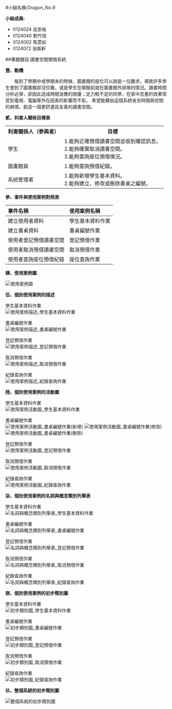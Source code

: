 #小組名稱:Dragon_No.9

**小組成員:**

- 0124024 呂忠祐
- 0124040 劉竹信
- 0124002 馬萱如
- 0124072 翁紫軒

##專題題目:讀書空間預借系統

**壹、動機**

　　每到了學期中或學期末的時候，圖書館的座位可以說是一位難求，導致許多學生會到了圖書館卻沒位置，或是學生在開館前就在圖書館外排隊的情況。讀書時間分秒必爭，卻因此造成時間浪費的困擾；定力較不足的同學，在家中念書的效果常受到電視、電腦等外在因素的影響而不彰。
希望能藉由這個系統省去時間與空間的麻煩，創造一個更舒適且友善的讀書空間。

**貳、利害人關係目標表**

<table border="0">
  <tr>
    <th>利害關係人（參與者）</th>
    <th>目標</th>
  </tr>
  <tr>
    <td>學生</td>
    <td>
      1.能夠正確預借讀書空間並收到確認訊息。<br>
      2.能夠確實取消讀書空間。<br>
      3.能夠查詢座位預借情況。</td>
  </tr>
  <tr>
    <td>圖書館員</td>
    <td>
      1.能夠查詢預借紀錄。<br>
  </tr>
  <tr>
    <td>系統管理者</td>
    <td>
      1.能夠新增學生基本資料。<br>
      2.能夠建立、修改或刪除書桌之編號。</td>
  </tr>
</table>

**參、事件與使用案例對照表**

| 事件名稱                 | 使用案例名稱     |
|:-------------------------|:-----------------|
| 建立使用者資料           | 學生基本資料作業 |
| 建立書桌資料             | 書桌編號作業     |
| 使用者登記預借讀書空間   | 登記預借作業     |
| 使用者取消預借讀書空間   | 取消預借作業     |
| 使用者查詢座位預借紀錄   | 座位查詢作業     |

**肆、使用案例圖**

<p><img src="http://i.imgur.com/OoL8MRU.png?1" title="使用案例圖" /></p>

**伍、個別使用案例的描述**

<p>學生基本資料作業<BR>
<img src="http://i.imgur.com/H2I5JPE.png?1" title="使用案例描述_學生基本資料作業" /></p>
<p>書桌編號作業<BR>
<img src="http://i.imgur.com/nM3KD7N.png?1" title="使用案例描述_書桌編號作業" /></p>
<p>登記預借作業<BR>
<img src="http://i.imgur.com/AA22hFf.png?1" title="使用案例描述_登記預借作業" /></p>
<p>取消預借作業<BR>
<img src="http://i.imgur.com/ma9hEpQ.png?1" title="使用案例描述_取消預借作業" /></p>
<p>紀錄查詢作業<BR>
<img src="http://i.imgur.com/BiI4pbF.png?1" title="使用案例描述_紀錄查詢作業" /></p>

**陸、個別使用案例的活動圖**

<p>學生基本資料作業<BR>
<img src="http://i.imgur.com/yq9wLm7.png?1" title="使用案例活動圖_學生基本資料作業" /></p>
<p>書桌編號作業<BR>
<img src="http://i.imgur.com/CBK7xKc.png?1" title="使用案例活動圖_書桌編號作業(新增)" />
<img src="http://i.imgur.com/UZFKFm6.png?1" title="使用案例活動圖_書桌編號作業(修改)" />
<img src="http://i.imgur.com/5LPmYwL.png?1" title="使用案例活動圖_書桌編號作業(刪除)" /></p>
<p>登記預借作業<BR>
<img src="http://i.imgur.com/8T6FULP.png?1" title="使用案例活動圖_登記預借作業" /></p>
<p>取消預借作業<BR>
<img src="http://i.imgur.com/6D8LVmx.png?1" title="使用案例活動圖_取消預借作業" /></p>
<p>紀錄查詢作業<BR>
<img src="http://i.imgur.com/XSqoXaC.png?1" title="使用案例活動圖_紀錄查詢作業" /></p>

**柒、個別使用案例的名詞與概念類別列舉表**

<p>學生基本資料作業<BR>
<img src="http://i.imgur.com/fsxeI1O.png?1" title="名詞與概念類別列舉表_學生基本資料作業" /></p>
<p>書桌編號作業<BR>
<img src="http://i.imgur.com/Rv4L0nr.png?1" title="名詞與概念類別列舉表_書桌編號作業" /></p>
<p>登記預借作業<BR>
<img src="http://i.imgur.com/3nwcAZR.png?1" title="名詞與概念類別列舉表_登記預借作業" /></p>
<p>取消預借作業<BR>
<img src="http://i.imgur.com/PTADheD.png?1" title="名詞與概念類別列舉表_取消預借作業" /></p>
<p>紀錄查詢作業<BR>
<img src="http://i.imgur.com/b5Ke8No.png?1" title="名詞與概念類別列舉表_紀錄查詢作業" /></p>

**捌、個別使用案例的初步類別圖**

<p>學生基本資料作業<BR>
<img src="http://i.imgur.com/6ql7n2b.png?1" title="初步類別圖_學生基本資料作業" /></p>
<p>書桌編號作業<BR>
<img src="http://i.imgur.com/6LLiJZZ.png?1" title="初步類別圖_書桌編號作業" /></p>
<p>登記預借作業<BR>
<img src="http://i.imgur.com/PCGpWRE.png?1" title="初步類別圖_登記預借作業" /></p>
<p>取消預借作業<BR>
<img src="http://i.imgur.com/dfx63Z1.png?1" title="初步類別圖_取消預借作業" /></p>
<p>紀錄查詢作業<BR>
<img src="http://i.imgur.com/SZHocfY.png?1" title="初步類別圖_紀錄查詢作業" /></p>

**玖、整個系統的初步類別圖**

<p><img src="http://i.imgur.com/suuS1Oy.png?1" title="整個系統的初步類別圖" /></p>
